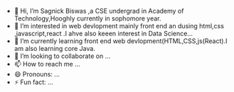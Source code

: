 - 👋 Hi, I’m Sagnick Biswas ,a CSE undergrad in Academy of Technology,Hooghly currently in sophomore year.
- 👀 I’m interested in web devlopment mainly front end  an dusing html,css ,javascript,react .I ahve also keeen interest in Data Science...
- 🌱 I’m currently learning front end web devlopment(HTML,CSS,js(React).I am also learning core Java.
- 💞️ I’m looking to collaborate on ...
- 📫 How to reach me ...
- 😄 Pronouns: ...
- ⚡ Fun fact: ...

<!---
code-Sagnick9300/code-Sagnick9300 is a ✨ special ✨ repository because its `README.md` (this file) appears on your GitHub profile.
You can click the Preview link to take a look at your changes.
--->
